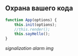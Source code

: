 ## Охрана вашего кода

```javascript
function App(options) {
    this.init(options);
    //this.render();
    this.sayHello();
}
```

*signalization alarm img*
